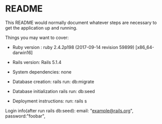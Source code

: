 # README

This README would normally document whatever steps are necessary to get the
application up and running.

Things you may want to cover:

* Ruby version : ruby 2.4.2p198 (2017-09-14 revision 59899) [x86_64-darwin16]

* Rails version: Rails 5.1.4

* System dependencies: none

* Database creation: rails run: db:migrate

* Database initialization rails run: db:seed

* Deployment instructions: run: rails s


Login info(after run rails db:seed): 
email: "example@rails.org",
password:"foobar",